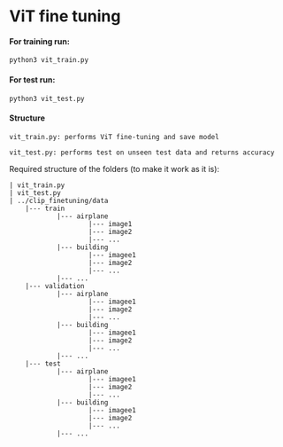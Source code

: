 # ViT fine tuning

#### For training run:
    python3 vit_train.py

#### For test run:
    python3 vit_test.py


#### Structure
    vit_train.py: performs ViT fine-tuning and save model

    vit_test.py: performs test on unseen test data and returns accuracy



Required structure of the folders (to make it work as it is):

    | vit_train.py
    | vit_test.py
    | ../clip_finetuning/data
        |--- train
                |--- airplane
                        |--- image1
                        |--- image2
                        |--- ...
                |--- building
                        |--- imagee1
                        |--- image2
                        |--- ...
                |--- ...
        |--- validation
                |--- airplane
                        |--- imagee1
                        |--- image2
                        |--- ...
                |--- building
                        |--- imagee1
                        |--- image2
                        |--- ...
                |--- ...            
        |--- test
                |--- airplane
                        |--- imagee1
                        |--- image2
                        |--- ...
                |--- building
                        |--- imagee1
                        |--- image2
                        |--- ...
                |--- ...            


